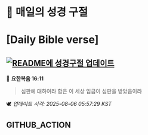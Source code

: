 # 🙏 매일의 성경 구절
# [Daily Bible verse]
## [![README에 성경구절 업데이트](https://github.com/DONGSUKA/first_test/actions/workflows/update-readme-bible.yml/badge.svg)](https://github.com/DONGSUKA/first_test/actions/workflows/update-readme-bible.yml)
<!-- START_BIBLE_VERSE -->
📖 **요한복음 16:11**
> 심판에 대하여라 함은 이 세상 임금이 심판을 받았음이라

🕊️ _업데이트 시각: 2025-08-06 05:57:29 KST_
  <!-- END_BIBLE_VERSE -->
## GITHUB_ACTION
